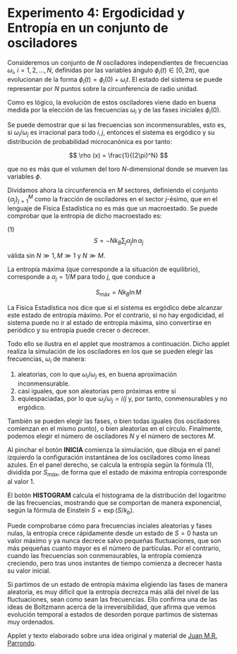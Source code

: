 # Experimento 4: Ergodicidad y Entropía en un conjunto de osciladores

Consideremos un conjunto de $N$ osciladores independientes de frecuencias $\omega_i$, $i = 1,2,...,N$, definidas por las variables ángulo $\phi_i (t) \in [0,2\pi)$, que evolucionan de la forma $\phi_i (t) = \phi_i (0) + \omega_i t$. El estado del sistema se puede representar por $N$ puntos sobre la circunferencia de radio unidad.

Como es lógico, la evolución de estos osciladores viene dado en buena medida por la elección de las frecuencias $\omega_i$ y de las fases iniciales $\phi_i (0)$.

Se puede demostrar que si las frecuencias son inconmensurables, esto es, si $\omega_i / \omega_j$ es irracional para todo $i, j$, entonces el sistema es ergódico y su distribución de probabilidad microcanónica es por tanto:

$$
\rho (x) = \frac{1}{(2\pi)^N}
$$

que no es más que el volumen del toro $N$-dimensional donde se mueven las variables $\phi$.

Dividamos ahora la circunferencia en $M$ sectores, definiendo el conjunto $\{\alpha_j\}^M_{j=1}$ como la fracción de osciladores en el sector $j$-ésimo, que en el lenguaje de Física Estadística no es más que un macroestado. Se puede comprobar que la entropía de dicho macroestado es:

(1)
$$
S=-N k_{B} \sum_{j} \alpha_{j} \ln \alpha_{j}
$$

válida sin $N \gg 1, M \gg 1$ y $N \gg M$.

La entropía máxima (que corresponde a la situación de equilibrio), corresponde a $\alpha_j = 1/M$ para todo $j$, que conduce a

$$
S_{\mathrm{máx}}=N k_{B} \ln M
$$

La Física Estadística nos dice que si el sistema es ergódico debe alcanzar este estado de entropía máximo. Por el contrario, si no hay ergodicidad, el sistema puede no ir al estado de entropía máxima, sino convertirse en periódico y su entropía puede crecer o decrecer.

Todo ello se ilustra en el applet que mostramos a continuación. Dicho applet realiza la simulación de los osciladores en los que se pueden elegir las frecuencias, $\omega_i$ de manera:

1) aleatorias, con lo que $\omega_i / \omega_j$ es, en buena aproximación inconmensurable.
2) casi iguales, que son aleatorias pero próximas entre sí
3) equiespaciadas, por lo que $\omega_i / \omega_j = i/j$ y, por tanto, conmensurables y no ergódico.

También se pueden elegir las fases, o bien todas iguales (los osciladores comienzan en el mismo punto), o bien aleatorias en el círculo. Finalmente, podemos elegir el número de osciladores $N$ y el número de sectores $M$.

Al pinchar el botón **INICIA** comienza la simulación, que dibuja en el panel izquierdo la configuración instantánea de los osciladores como líneas azules. En el panel derecho, se calcula la entropía según la fórmula (1), dividida por $S_{máx}$, de forma que el estado de máxima entropía corresponde al valor 1.

El botón **HISTOGRAM** calcula el histograma de la distribución del logaritmo de las frecuencias, mostrando que se comportan de manera exponencial, según la fórmula de Einstein $S = \exp(S/k_b)$.

Puede comprobarse cómo para frecuencias inciales aleatorias y fases nulas, la entropía crece rápidamente desde un estado de $S=0$ hasta un valor máximo y ya nunca decrece salvo pequeñas fluctuaciones, que son más pequeñas cuanto mayor es el número de partículas. Por el contrario, cuando las frecuencias son conmensurables, la entropía comienza creciendo, pero tras unos instantes de tiempo comienza a decrecer hasta su valor inicial.

Si partimos de un estado de entropía máxima eligiendo las fases de manera aleatoria, es muy difícil que la entropía decrezca más allá del nivel de las fluctuaciones, sean como sean las frecuencias. Ello confirma una de las ideas de Boltzmann acerca de la irreversibilidad, que afirma que vemos evolución temporal a estados de desorden porque partimos de sistemas muy ordenados.

Applet y texto elaborado sobre una idea original y material de [Juan M.R. Parrondo](http://valbuena.fis.ucm.es/expint/html/frame.html).
